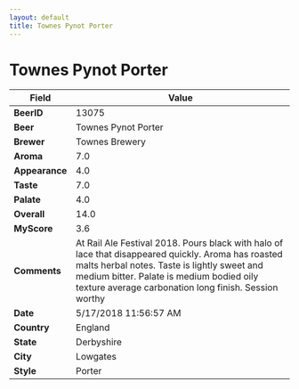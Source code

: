 ```yaml
---
layout: default
title: Townes Pynot Porter
---
```


# Townes Pynot Porter

| Field         | Value     |
|---------------|-----------|
| **BeerID** | 13075 |
| **Beer** | Townes Pynot Porter |
| **Brewer** | Townes Brewery |
| **Aroma** | 7.0 |
| **Appearance** | 4.0 |
| **Taste** | 7.0 |
| **Palate** | 4.0 |
| **Overall** | 14.0 |
| **MyScore** | 3.6 |
| **Comments** | At Rail Ale Festival 2018. Pours black with halo of lace that disappeared quickly. Aroma has roasted malts herbal notes. Taste is lightly sweet and medium bitter. Palate is medium bodied oily texture average carbonation long finish. Session worthy  |
| **Date** | 5/17/2018 11:56:57 AM |
| **Country** | England |
| **State** | Derbyshire |
| **City** | Lowgates |
| **Style** | Porter |
